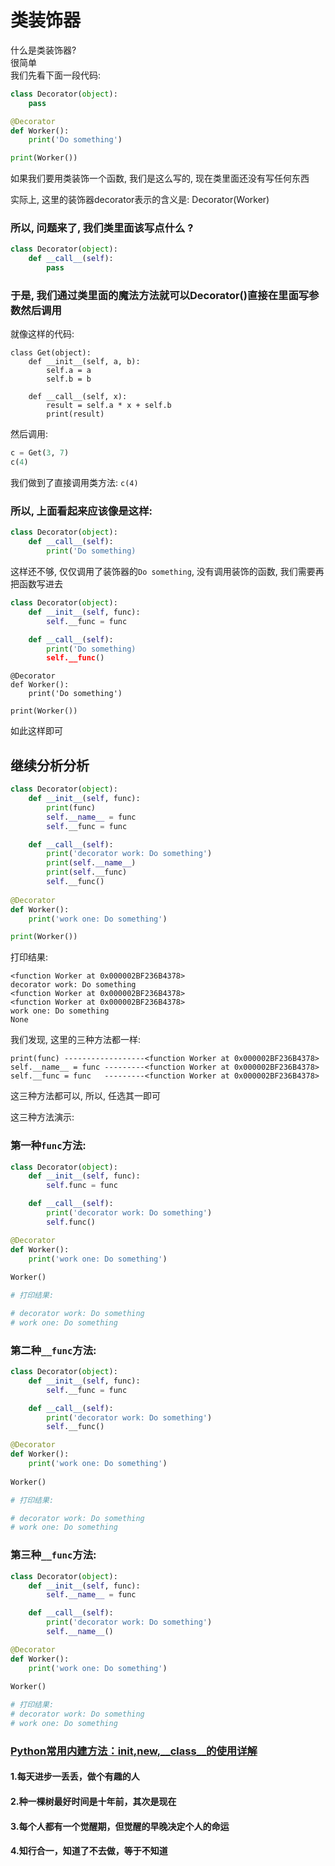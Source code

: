 类装饰器 
=====

什么是类装饰器?  
很简单  
我们先看下面一段代码:  
```Python
class Decorator(object):
    pass

@Decorator
def Worker():
    print('Do something')

print(Worker())
```
如果我们要用类装饰一个函数, 我们是这么写的,  现在类里面还没有写任何东西  

实际上, 这里的装饰器decorator表示的含义是: Decorator(Worker)   

### 所以, 问题来了, 我们类里面该写点什么 ?   
```Python
class Decorator(object):
    def __call__(self):
        pass
```
### 于是, 我们通过类里面的魔法方法就可以Decorator()直接在里面写参数然后调用  
就像这样的代码:   
```
class Get(object):
    def __init__(self, a, b):
        self.a = a
        self.b = b

    def __call__(self, x):
        result = self.a * x + self.b
        print(result)
```
然后调用:  
```Python
c = Get(3, 7)
c(4)
```
我们做到了直接调用类方法: `c(4)`   

### 所以, 上面看起来应该像是这样:  
```Python
class Decorator(object):
    def __call__(self):
        print('Do something)
```
这样还不够, 仅仅调用了装饰器的`Do something`, 没有调用装饰的函数, 我们需要再把函数写进去   
```Python
class Decorator(object):
    def __init__(self, func):
        self.__func = func

    def __call__(self):
        print('Do something)
        self.__func()
```
```
@Decorator
def Worker():
    print('Do something')

print(Worker())
```
如此这样即可  



## 继续分析分析  
```Python
class Decorator(object):
    def __init__(self, func):
        print(func)
        self.__name__ = func
        self.__func = func

    def __call__(self):
        print('decorator work: Do something')
        print(self.__name__)
        print(self.__func)
        self.__func()
    
@Decorator
def Worker():
    print('work one: Do something')

print(Worker())
```
打印结果:  
```Linux
<function Worker at 0x000002BF236B4378>
decorator work: Do something
<function Worker at 0x000002BF236B4378>
<function Worker at 0x000002BF236B4378>
work one: Do something
None
```
我们发现, 这里的三种方法都一样:      
```Linux
print(func) ------------------<function Worker at 0x000002BF236B4378>
self.__name__ = func ---------<function Worker at 0x000002BF236B4378>
self.__func = func   ---------<function Worker at 0x000002BF236B4378>
```
这三种方法都可以, 所以, 任选其一即可  


这三种方法演示:      
### 第一种`func`方法:    
```Python
class Decorator(object):
    def __init__(self, func):
        self.func = func

    def __call__(self):
        print('decorator work: Do something')
        self.func()

@Decorator
def Worker():
    print('work one: Do something')
	
Worker()

# 打印结果:  

# decorator work: Do something
# work one: Do something
```

### 第二种`__func`方法:    
```Python
class Decorator(object):
    def __init__(self, func):
        self.__func = func

    def __call__(self):
        print('decorator work: Do something')
        self.__func()

@Decorator
def Worker():
    print('work one: Do something')
	
Worker()

# 打印结果:

# decorator work: Do something
# work one: Do something
```

### 第三种`__func`方法:    
```Python
class Decorator(object):
    def __init__(self, func):
        self.__name__ = func

    def __call__(self):
        print('decorator work: Do something')
        self.__name__()

@Decorator
def Worker():
    print('work one: Do something')
	
Worker()

# 打印结果:  
# decorator work: Do something
# work one: Do something
```
### [Python常用内建方法：__init__,__new__,__class__的使用详解](https://blog.csdn.net/qq_26442553/article/details/82464682)


#### 1.每天进步一丢丢，做个有趣的人    
#### 2.种一棵树最好时间是十年前，其次是现在     
#### 3.每个人都有一个觉醒期，但觉醒的早晚决定个人的命运    
#### 4.知行合一，知道了不去做，等于不知道    
